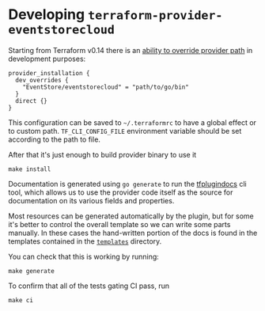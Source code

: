 # Developing `terraform-provider-eventstorecloud`

Starting from Terraform v0.14 there is an [ability to override provider path](https://www.terraform.io/docs/cli/config/config-file.html#development-overrides-for-provider-developers) in development purposes:

```
provider_installation {
  dev_overrides {
    "EventStore/eventstorecloud" = "path/to/go/bin"
  }
  direct {}
}
```

This configuration can be saved to `~/.terraformrc` to have a global effect or to custom path. `TF_CLI_CONFIG_FILE` environment variable should be set according to the path to file.

After that it's just enough to build provider binary to use it

```
make install
```

Documentation is generated using `go generate` to run the [tfplugindocs](https://github.com/hashicorp/terraform-plugin-docs) cli tool, which allows us to use the provider code itself as the source for documentation on its various fields and properties.

Most resources can be generated automatically by the plugin, but for some it's better to control the overall template so we can write some parts manually. In these cases the hand-written portion of the docs is found in the templates contained in the [`templates`](./templates) directory.

You can check that this is working by running:

```
make generate
```

To confirm that all of the tests gating CI pass, run

```
make ci
```